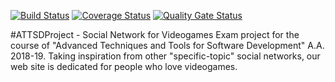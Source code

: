 [![Build Status](https://travis-ci.org/unifiprojects/ATTSDProject.svg?branch=master)](https://travis-ci.org/unifiprojects/ATTSDProject)
[![Coverage Status](https://coveralls.io/repos/github/unifiprojects/ATTSDProject/badge.svg?branch=master)](https://coveralls.io/github/unifiprojects/ATTSDProject?branch=master)
[![Quality Gate Status](https://sonarcloud.io/api/project_badges/measure?project=com.maurosalani.project.attsd%3AATTSDProject&metric=alert_status)](https://sonarcloud.io/dashboard?id=com.maurosalani.project.attsd%3AATTSDProject)

#ATTSDProject - Social Network for Videogames
Exam project for the course of "Advanced Techniques and Tools for Software Development" A.A. 2018-19.
Taking inspiration from other "specific-topic" social networks, our web site is dedicated for people who love videogames.
